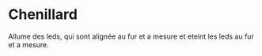 # Chenillard
Allume des leds, qui sont alignée au fur et a mesure et eteint les leds au fur et a mesure.
